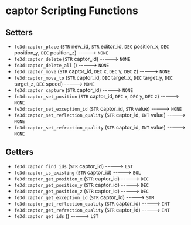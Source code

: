 # captor Scripting Functions

## Setters

- `fe3d:captor_place` (`STR` new_id, `STR` editor_id, `DEC` position_x, `DEC` position_y, `DEC` position_z) -----> `NONE`
- `fe3d:captor_delete` (`STR` captor_id) -----> `NONE`
- `fe3d:captor_delete_all` () -----> `NONE`
- `fe3d:captor_move` (`STR` captor_id, `DEC` x, `DEC` y, `DEC` z) -----> `NONE`
- `fe3d:captor_move_to` (`STR` captor_id, `DEC` target_x, `DEC` target_y, `DEC` target_z, `DEC` speed) -----> `NONE`
- `fe3d:captor_capture` (`STR` captor_id) -----> `NONE`
- `fe3d:captor_set_position` (`STR` captor_id, `DEC` x, `DEC` y, `DEC` z) -----> `NONE`
- `fe3d:captor_set_exception_id` (`STR` captor_id, `STR` value) -----> `NONE`
- `fe3d:captor_set_reflection_quality` (`STR` captor_id, `INT` value) -----> `NONE`
- `fe3d:captor_set_refraction_quality` (`STR` captor_id, `INT` value) -----> `NONE`

## Getters

- `fe3d:captor_find_ids` (`STR` captor_id) -----> `LST`
- `fe3d:captor_is_existing` (`STR` captor_id) -----> `BOL`
- `fe3d:captor_get_position_x` (`STR` captor_id) -----> `DEC`
- `fe3d:captor_get_position_y` (`STR` captor_id) -----> `DEC`
- `fe3d:captor_get_position_z` (`STR` captor_id) -----> `DEC`
- `fe3d:captor_get_exception_id` (`STR` captor_id) -----> `STR`
- `fe3d:captor_get_reflection_quality` (`STR` captor_id) -----> `INT`
- `fe3d:captor_get_refraction_quality` (`STR` captor_id) -----> `INT`
- `fe3d:captor_get_ids` () -----> `LST`
